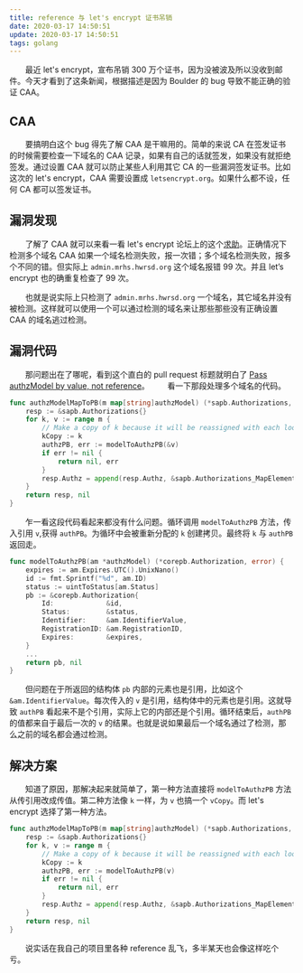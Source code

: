 ```yaml
---
title: reference 与 let's encrypt 证书吊销
date: 2020-03-17 14:50:51
update: 2020-03-17 14:50:51
tags: golang
---
```

　　最近 let's encrypt，宣布吊销 300 万个证书，因为没被波及所以没收到邮件。今天才看到了这条新闻，根据描述是因为 Boulder 的 bug 导致不能正确的验证 CAA。
<!-- more -->
## CAA
　　要搞明白这个 bug 得先了解 CAA 是干嘛用的。简单的来说 CA 在签发证书的时候需要检查一下域名的 CAA 记录，如果有自己的话就签发，如果没有就拒绝签发。通过设置 CAA 就可以防止某些人利用其它 CA 的一些漏洞签发证书。比如这次的 let's encrypt，CAA 需要设置成 `letsencrypt.org`。如果什么都不设，任何 CA 都可以签发证书。
## 漏洞发现
　　了解了 CAA 就可以来看一看 let's encrypt 论坛上的这个[求助](https://community.letsencrypt.org/t/rechecking-caa-fails-with-99-identical-subproblems/113517)。正确情况下检测多个域名 CAA 如果一个域名检测失败，报一次错；多个域名检测失败，报多个不同的错。但实际上 `admin.mrhs.hwrsd.org` 这个域名报错 99 次。并且 let’s encrypt 也的确重复检查了 99 次。

　　也就是说实际上只检测了 `admin.mrhs.hwrsd.org` 一个域名，其它域名并没有被检测。这样就可以使用一个可以通过检测的域名来让那些那些没有正确设置 CAA 的域名逃过检测。
## 漏洞代码
　　那问题出在了哪呢，看到这个直白的 pull request 标题就明白了 [Pass authzModel by value, not reference](https://github.com/letsencrypt/boulder/pull/4690/)。
　　看一下那段处理多个域名的代码。
```go
func authzModelMapToPB(m map[string]authzModel) (*sapb.Authorizations, error) {
	resp := &sapb.Authorizations{}
	for k, v := range m {
		// Make a copy of k because it will be reassigned with each loop.
		kCopy := k
		authzPB, err := modelToAuthzPB(&v)
		if err != nil {
			return nil, err
		}
		resp.Authz = append(resp.Authz, &sapb.Authorizations_MapElement{Domain: &kCopy, Authz: authzPB})
	}
	return resp, nil
}
```
　　乍一看这段代码看起来都没有什么问题。循环调用 `modelToAuthzPB` 方法，传入引用 `v`,获得 `authPB`。为循环中会被重新分配的 `k` 创建拷贝。最终将 `k` 与 `authPB` 返回走。

```go
func modelToAuthzPB(am *authzModel) (*corepb.Authorization, error) {
	expires := am.Expires.UTC().UnixNano()
	id := fmt.Sprintf("%d", am.ID)
	status := uintToStatus[am.Status]
	pb := &corepb.Authorization{
		Id:             &id,
		Status:         &status,
		Identifier:     &am.IdentifierValue,
		RegistrationID: &am.RegistrationID,
		Expires:        &expires,
    }
    ...
    return pb, nil
}
```
　　但问题在于所返回的结构体 `pb` 内部的元素也是引用，比如这个 `&am.IdentifierValue`。每次传入的 `v` 是引用，结构体中的元素也是引用。这就导致 `authPB` 看起来不是个引用，实际上它的内部还是个引用。循环结束后，`authPB` 的值都来自于最后一次的 `v` 的结果。也就是说如果最后一个域名通过了检测，那么之前的域名都会通过检测。
## 解决方案
　　知道了原因，那解决起来就简单了，第一种方法直接将 `modelToAuthzPB` 方法从传引用改成传值。第二种方法像 `k` 一样，为 `v` 也搞一个 `vCopy`。而 let's encrypt 选择了第一种方法。 
```go
func authzModelMapToPB(m map[string]authzModel) (*sapb.Authorizations, error) {
	resp := &sapb.Authorizations{}
	for k, v := range m {
		// Make a copy of k because it will be reassigned with each loop.
		kCopy := k
		authzPB, err := modelToAuthzPB(v)
		if err != nil {
			return nil, err
		}
		resp.Authz = append(resp.Authz, &sapb.Authorizations_MapElement{Domain: &kCopy, Authz: authzPB})
	}
	return resp, nil
}
```
　　说实话在我自己的项目里各种 reference 乱飞，多半某天也会像这样吃个亏。